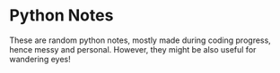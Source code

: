 # Python Notes  
                                
These are random python notes, mostly made during coding progress, hence messy and personal. However, they might be also useful for wandering eyes! 


